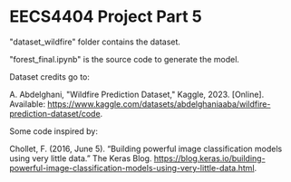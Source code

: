 # EECS4404 Project Part 5

"dataset_wildfire" folder contains the dataset.

"forest_final.ipynb" is the source code to generate the model. 



Dataset credits go to:

A. Abdelghani, "Wildfire Prediction Dataset," Kaggle, 2023. [Online]. 
Available: https://www.kaggle.com/datasets/abdelghaniaaba/wildfire-prediction-dataset/code.


Some code inspired by:

Chollet, F. (2016, June 5). “Building powerful image classification models using very little data.” The Keras Blog. https://blog.keras.io/building-powerful-image-classification-models-using-very-little-data.html. 
